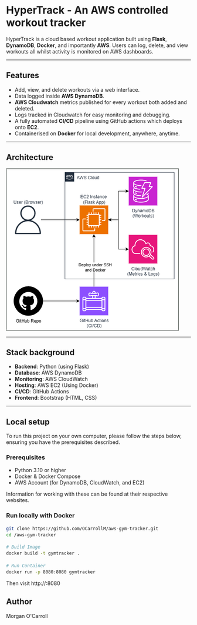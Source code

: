 # HyperTrack - An AWS controlled workout tracker

HyperTrack is a cloud based workout application built using **Flask**, **DynamoDB**, **Docker**, and importantly **AWS**.
Users can log, delete, and view workouts all whilst activity is monitored on AWS dashboards.

---

## Features
- Add, view, and delete workouts via a web interface.
- Data logged inside **AWS DynamoDB**.
- **AWS Cloudwatch** metrics published for every workout both added and deleted.
- Logs tracked in Cloudwatch for easy monitoring and debugging.
- A fully automated **CI/CD** pipeline using GitHub actions which deploys onto **EC2**.
- Containerised on **Docker** for local development, anywhere, anytime.

---

## Architecture

![Architecture Diagram](/GitHubDiagram.png)

---

## Stack background

- **Backend**: Python (using Flask)
- **Database**: AWS DynamoDB
- **Monitoring**: AWS CloudWatch
- **Hosting**: AWS EC2 (Using Docker)
- **CI/CD**: GitHub Actions
- **Frontend**: Bootstrap (HTML, CSS)

---

## Local setup

To run this project on your own computer, please follow the steps below, ensuring you have the prerequisites described.

### Prerequisites
- Python 3.10 or higher
- Docker & Docker Compose
- AWS Account (for DynamoDB, CloudWatch, and EC2)

Information for working with these can be found at their respective websites.

### Run locally with Docker
```bash
git clone https://github.com/OCarrollM/aws-gym-tracker.git
cd /aws-gym-tracker

# Build Image
docker build -t gymtracker .

# Run Container
docker run -p 8080:8080 gymtracker
```

Then visit http://<localhost>:8080

## Author
Morgan O'Carroll